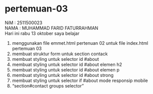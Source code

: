 # pertemuan-03
NiM : 2511500023<br>
NAMA : MUHAMMAD FARID FATURRAHMAN<br>
Hari ini rabu 13 oktober saya belajar
<ol>
<li>menggunakan file emmet.html pertenuan 02 untuk file index.html pertemuan 03</li>
<li>membuat struktur form untuk section contack </li>
<li>membuat styling untuk selector id #about </li>
<li>membuat styling untuk selector id #about elemen h2</li>
<li>membuat styling untuk selector id #about elemen p</li>
<li>membuat styling untuk selector id #about strong </li>
<li>membuat styling untuk selector if #about mode responsip mobile </li>
<li>“section#contact groups selector”</li>
</ol>
